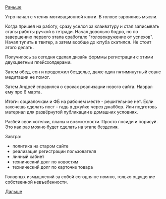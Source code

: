 [Раньше](2018.02.20.md)

Утро начал с чтения мотивационной книги. В голове зароились мысли.

Когда пришел на работу, сразу уселся за клаиватуру и стал записывать этапы работы ручкой в тетради.
Начал довольно бодро, но по завершению первого этапа сработало "головокружение от успехов". Начал тупить в твитер, а затем вообще до ютуба скатился. Не стоит этого делать.

Получилось за сегодня сделал дизайн форммы регистрации с этими двухцветныи плейсхолдерами.

Затем обед, сон и продолжил безделье, даже один пятиминутный сеанс медитации не помог.

Затем Андрей справился о сроках реализации нового сайта. Наврал ему про 6 марта.

Итоги: социалочкам и ФБ на рабочем месте - решительное нет. Если захочешь сделать пост - гадь в джуйке через джаббер. Или подготовь материал для развёрнутой публикации в домашних условиях.

Разбей свои хотелки, планы и возможности. Просто посиди и порисуй. Это как раз можно будет сделать на этапе безделия.

Завтра:
  * политика на старом сайте
  * реализация регистрации пользователя
  * личный кабиет
  * технический долг по новостям
  * технический долг по карточке товара

Головных измышлений за собой сегодня не помню, только ощущение собственной невъебенности.

[Дальше](2018.02.22.md)